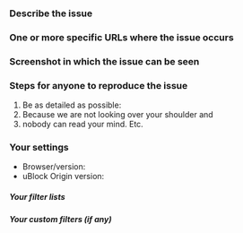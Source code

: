 ### Describe the issue


### One or more specific URLs where the issue occurs


### Screenshot in which the issue can be seen


### Steps for anyone to reproduce the issue

1. Be as detailed as possible:
1. Because we are not looking over your shoulder and
1. nobody can read your mind. Etc.

### Your settings

- Browser/version: 
- uBlock Origin version: 

##### Your filter lists


##### Your custom filters (if any)
